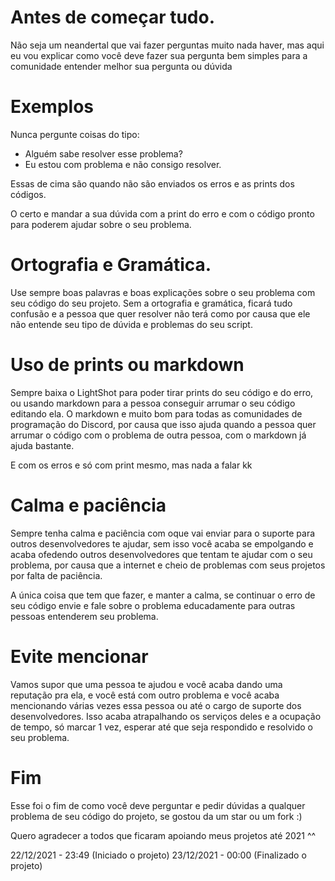 # Antes de começar tudo.

Não seja um neandertal que vai fazer perguntas muito nada haver, mas aqui eu vou explicar como você deve fazer sua pergunta bem simples para a comunidade entender melhor sua pergunta ou dúvida

# Exemplos

Nunca pergunte coisas do tipo:

- Alguém sabe resolver esse problema?
- Eu estou com problema e não consigo resolver.

Essas de cima são quando não são enviados os erros e as prints dos códigos.

O certo e mandar a sua dúvida com a print do erro e com o código pronto para poderem ajudar sobre o seu problema.

# Ortografia e Gramática.

Use sempre boas palavras e boas explicações sobre o seu problema com seu código do seu projeto. Sem a ortografia e gramática, ficará tudo confusão e a pessoa que quer resolver não terá como por causa que ele não entende seu tipo de dúvida e problemas do seu script.

# Uso de prints ou markdown

Sempre baixa o LightShot para poder tirar prints do seu código e do erro, ou usando markdown para a pessoa conseguir arrumar o seu código editando ela. O markdown e muito bom para todas as comunidades de programação do Discord, por causa que isso ajuda quando a pessoa quer arrumar o código com o problema de outra pessoa, com o markdown já ajuda bastante.

E com os erros e só com print mesmo, mas nada a falar kk

# Calma e paciência

Sempre tenha calma e paciência com oque vai enviar para o suporte para outros desenvolvedores te ajudar, sem isso você acaba se empolgando e acaba ofedendo outros desenvolvedores que tentam te ajudar com o seu problema, por causa que a internet e cheio de problemas com seus projetos por falta de paciência.

A única coisa que tem que fazer, e manter a calma, se continuar o erro de seu código envie e fale sobre o problema educadamente para outras pessoas entenderem seu problema.

# Evite mencionar

Vamos supor que uma pessoa te ajudou e você acaba dando uma reputação pra ela, e você está com outro problema e você acaba mencionando várias vezes essa pessoa ou até o cargo de suporte dos desenvolvedores. Isso acaba atrapalhando os serviços deles e a ocupação de tempo, só marcar 1 vez, esperar até que seja respondido e resolvido o seu problema.

# Fim

Esse foi o fim de como você deve perguntar e pedir dúvidas a qualquer problema de seu código do projeto, se gostou da um star ou um fork :)

Quero agradecer a todos que ficaram apoiando meus projetos até 2021 ^^

22/12/2021 - 23:49 (Iniciado o projeto)
23/12/2021 - 00:00 (Finalizado o projeto)
